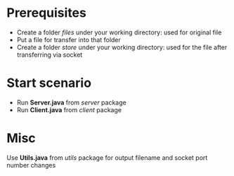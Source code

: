 # Prerequisites
* Create a folder *files* under your working directory: used for original file
* Put a file for transfer into that folder
* Create a folder *store* under your working directory: used for the file after transferring via socket

# Start scenario
* Run **Server.java** from *server* package
* Run **Client.java** from *client* package

# Misc
Use **Utils.java** from *utils* package for output filename and socket port number changes